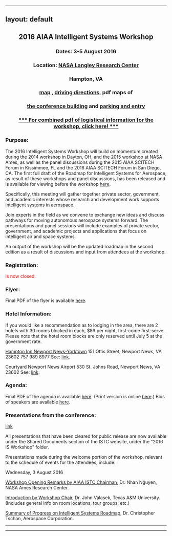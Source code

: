 ----
layout: default
---

<h2 align="center">2016 AIAA Intelligent Systems Workshop</h2>
<h3 align="center">Dates: 3-5 August 2016</h3>
<h3 align="center">Location: <a href="https://www.nasa.gov/langley">NASA Langley Research Center</a></h3>
<h3 align="center">Hampton, VA</h3>
<h3 align="center"><a href="https://www.google.com/maps/place/37%C2%B005'08.3%22N+76%C2%B022'50.4%22W/@37.0869374,-76.381109,1103m/data=!3m1!1e3!4m2!3m1!1s0x0:0x0">map</a> , <a href="http://www.nasa.gov/langley/directions">driving directions</a>, pdf maps of </h3>
<h3 align="center"><a href="https://drive.google.com/file/d/0B6oiMTIwOs8iYnpCdnAwVVZYT0E/view?usp=sharing">the conference building</a> and <a href="https://drive.google.com/file/d/0B6oiMTIwOs8iWC1mTzBTYU4yZTQ/view?usp=sharing">parking and entry</a></h3>
<h3 align="center"> <a href="https://drive.google.com/open?id=1Rcivqv3elbDcaS1xusYGl5QcfYDg20dh">*** For combined pdf of logistical information for the workshop, click here! *** </a></h3>

### Purpose:

The 2016 Intelligent Systems Workshop will build on momentum created during the 2014 workshop in Dayton, OH, and the 2015 workshop at NASA Ames, as well as the panel discussions during the 2015 AIAA SCITECH Forum in Kissimmee, FL and the 2016 AIAA SCITECH Forum in San Diego, CA. The first full draft of the Roadmap for Intelligent Systems for Aerospace, as result of these workshops and panel discussions, has been released and is available for viewing before the workshop [here](https://drive.google.com/open?id=1uxyjI5Su051A2bzKB6TEyK6vKVZzrM_P).

Specifically, this meeting will gather together private sector, government, and academic interests whose research and development work supports intelligent systems in aerospace.

Join experts in the field as we convene to exchange new ideas and discuss pathways for moving autonomous aerospace systems forward. The presentations and panel sessions will include examples of private sector, government, and academic projects and applications that focus on intelligent air and space systems.

An output of the workshop will be the updated roadmap in the second edition as a result of discussions and input from attendees at the workshop. 

### Registration:

<span style="color:red;">Is now closed.</span>

### Flyer:

Final PDF of the flyer is available [here](https://drive.google.com/open?id=1FKtTlWEizHY5mR03iNz1ijbfo03tyGyV).

### Hotel Information:

If you would like a recommendation as to lodging in the area, there are 2 hotels with 30 rooms blocked in each, $89 per night, first-come first-serve. Please note that the hotel room blocks are only reserved until July 5 at the government rate.

[Hampton Inn Newport News-Yorktown](http://hamptoninn.hilton.com/en/hp/hotels/index.jhtml?ctyhocn=PHFHHHX)
151 Ottis Street, Newport News, VA 23602
757 989 8977
See: [link](http://hamptoninn.hilton.com/en/hp/groups/personalized/P/PHFHHHX-NAS-20160801/index.jhtml?WT.mc_id=POG).

Courtyard Newport News Airport
530 St. Johns Road, Newport News, VA 23602
See: [link](http://www.marriott.com/meeting-event-hotels/group-corporate-travel/groupCorp.mi?resLinkData=AIAA%20Intelligence%20System%20Workshop%5EPHFCN%60AIAAIAT%6089.00%60USD%60false%604%608/2/16%608/5/16%607/5/16&app=resvlink&stop_mobi=yes). 

### Agenda:

Final PDF of the agenda is available [here](https://drive.google.com/open?id=1Rdtj2fxfQfU614znA-YaV68ZQdC1mUt9). (Print version is online [here](https://drive.google.com/open?id=1myhVvnvkw5LIKaN8ic3dIu5q1ckHVwtG).)
Bios of speakers are available [here](https://drive.google.com/open?id=13RP0ChPb7maBqpMnIemeWzkburWmITn3).

### Presentations from the conference: 
[link](https://drive.google.com/open?id=1OcpgP64U9OP7isr7hxycVqBxqjD5zc6y)

All presentations that have been cleared for public release are now available under the Shared Documents section of the ISTC website, under the "2016 IS Workshop" folder.

Presentations made during the welcome portion of the workshop, relevant to the schedule of events for the attendees, include:

Wednesday, 3 August 2016

[Workshop Opening Remarks by AIAA ISTC Chairman](https://drive.google.com/open?id=1ltiBdpvC9l2haZIwhWeQjlXAPSsX4ml6), Dr. Nhan Nguyen, NASA Ames Research Center.

[Introduction by Workshop Chair](https://drive.google.com/open?id=1vJ0OCcm2_paSssmMbwOP_Z2-N2Seh2V5), Dr. John Valasek, Texas A&M University. (Includes general info on room locations, tour groups, etc.)

[Summary of Progress on Intelligent Systems Roadmap](https://drive.google.com/open?id=15p6EQor8cf_JLWouhZxK4-thK4VewQi3), Dr. Christopher Tschan, Aerospace Corporation. 

* * *
* * *

<!-- --end-of-page-- -->
